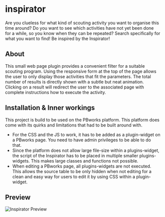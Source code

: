 # inspirator

Are you clueless for what kind of scouting activity you want to organise this time around? Do you want to see which
activities have not yet been done for a while, so you know when they can be repeated? Search specifically for what you
want to find! Be inspired by the Inspirator!

## About

This small web page plugin provides a convenient filter for a suitable scouting program. Using the responsive form 
at the top of the page allows the user to only display those activities that fit the parameters. The total number of 
results is directly shown with a subtle but neat animation. Clicking on a result will redirect the user to the 
associated page with complete instructions how to execute the activity.

## Installation & Inner workings

This project is build to be used on the PBworks platform. This platform does come with its quirks and limitations that
had to be built around with.

- For the CSS and the JS to work, it has to be added as a plugin-widget on a PBworks page. You need to have admin
  privileges to be able to do that.
- Since the platform does not allow large file-size within a plugins-widget, the script of the Inspirator has to be
  placed in multiple smaller plugins-widgets. This makes large classes and functions not possible.
- When editing a PBworks page, all plugins-widgets are not executed. This allows the source table to be only hidden when
  not editing for a clean and easy way for users to edit it by using CSS within a plugin-widget.

## Preview

![Inspirator Preview](https://user-images.githubusercontent.com/38226878/114247614-d05f1080-9995-11eb-8cbe-bb53b2c3005d.PNG)
